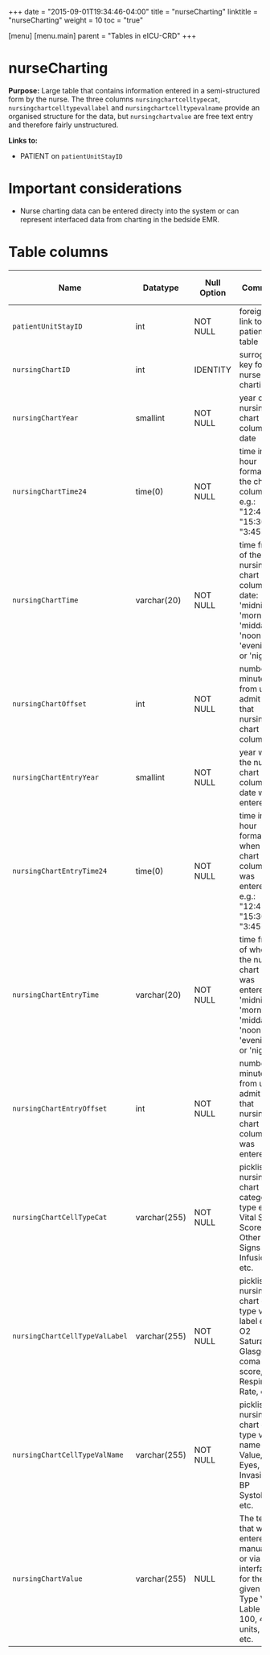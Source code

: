 +++
date = "2015-09-01T19:34:46-04:00"
title = "nurseCharting"
linktitle = "nurseCharting"
weight = 10
toc = "true"

[menu]
  [menu.main]
    parent = "Tables in eICU-CRD"
+++

# nurseCharting

**Purpose:** Large table that contains information entered in a semi-structured form by the nurse.  The three columns `nursingchartcelltypecat`, `nursingchartcelltypevallabel` and `nursingchartcelltypevalname` provide an organised structure for the data, but `nursingchartvalue` are free text entry and therefore fairly unstructured.

**Links to:**

* PATIENT on `patientUnitStayID`

 # Important considerations

* Nurse charting data can be entered directy into the system or can represent interfaced data from charting in the bedside EMR.

# Table columns

Name | Datatype | Null Option | Comment | Is Key | Stored Transformed Created
---- | ---- | ---- | ---- | ---- | ----
`patientUnitStayID` | int | NOT NULL | foreign key link to the patient table | FK | C
`nursingChartID` | int | IDENTITY | surrogate key for the nurse charting | PK | C
`nursingChartYear` | smallint | NOT NULL | year of the nursing chart column date |  | T
`nursingChartTime24` | time(0) | NOT NULL | time in 24 hour format of the chart column e.g.: "12:45", "15:30", "3:45" |  | T
`nursingChartTime` | varchar(20) | NOT NULL | time frame of the nursing chart column date: 'midnight', 'morning', 'midday', 'noon', 'evening', or 'night' |  | T
`nursingChartOffset` | int | NOT NULL | number of minutes from unit admit time that nursing chart column |  | C
`nursingChartEntryYear` | smallint | NOT NULL | year when the nursing chart column date was entered |  | T
`nursingChartEntryTime24` | time(0) | NOT NULL | time in 24 hour format of when the chart column was entered e.g.: "12:45", "15:30", "3:45" |  | T
`nursingChartEntryTime` | varchar(20) | NOT NULL | time frame of when the nursing chart item was entered: 'midnight', 'morning', 'midday', 'noon', 'evening', or 'night' |  | T
`nursingChartEntryOffset` | int | NOT NULL | number of minutes from unit admit time that nursing chart column was entered |  | C
`nursingChartCellTypeCat` | varchar(255) | NOT NULL | picklist nursing chart category type e.g.: Vital Signs, Scores, Other Vital Signs and Infusions, etc. |  | S
`nursingChartCellTypeValLabel` | varchar(255) | NOT NULL | picklist nursing chart cell type value label e.g.: O2 Saturation, Glasgow coma score, Respiratory Rate, etc. |  | S
`nursingChartCellTypeValName` | varchar(255) | NOT NULL | picklist nursing chart cell type value name e.g.: Value, GCS Eyes, Non-Invasive BP Systolic, etc. |  | S
`nursingChartValue` | varchar(255) | NULL | The text that was entered manually or via a interface for the given Cell Type Val Lable e.g.: 100, 4 units, 35%, etc. |  | S


<!-- # Detailed description

* To follow. -->
